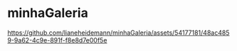 # minhaGaleria

https://github.com/lianeheidemann/minhaGaleria/assets/54177181/48ac4859-9a62-4c9e-891f-f8e8d7e00f5e

